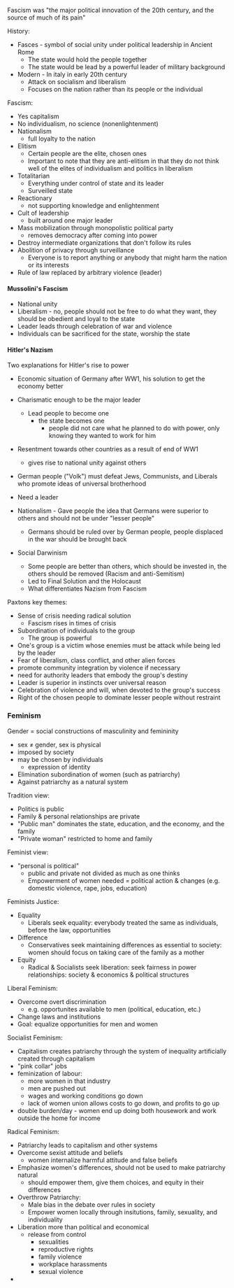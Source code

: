 Fascism was "the major political innovation of the 20th century, and the source of much of its pain"

History:
- Fasces - symbol of social unity under political leadership in Ancient Rome
	- The state would hold the people together
	- The state would be lead by a powerful leader of military background
- Modern - In italy in early 20th century
	- Attack on socialism and liberalism
	- Focuses on the nation rather than its people or the individual

Fascism:
- Yes capitalism
- No individualism, no science (nonenlightenment)
- Nationalism
	- full loyalty to the nation
- Elitism
	- Certain people are the elite, chosen ones
	- Important to note that they are anti-elitism in that they do not think well of the elites of individualism and politics in liberalism
- Totalitarian
	- Everything under control of state and its leader
	- Surveilled state
- Reactionary
	- not supporting knowledge and enlightenment
- Cult of leadership
	- built around one major leader
- Mass mobilization through monopolistic political party
	- removes democracy after coming into power
- Destroy intermediate organizations that don't follow its rules
- Abolition of privacy through surveillance
	- Everyone is to report anything or anybody that might harm the nation or its interests
- Rule of law replaced by arbitrary violence (leader)

#### Mussolini's Fascism
- National unity
- Liberalism - no, people should not be free to do what they want, they should be obedient and loyal to the state
- Leader leads through celebration of war and violence
- Individuals can be sacrificed for the state, worship the state

#### Hitler's Nazism
Two explanations for Hitler's rise to power
- Economic situation of Germany after WW1, his solution to get the economy better
- Charismatic enough to be the major leader
	- Lead people to become one
		- the state becomes one
			- people did not care what he planned to do with power, only knowing they wanted to work for him

- Resentment towards other countries as a result of end of WW1
	- gives rise to national unity against others
- German people ("Volk") must defeat Jews, Communists, and Liberals who promote ideas of universal brotherhood
- Need a leader
- Nationalism - Gave people the idea that Germans were superior to others and should not be under "lesser people"
	- Germans should be ruled over by German people, people displaced in the war should be brought back
- Social Darwinism
	- Some people are better than others, which should be invested in, the others should be removed (Racism and anti-Semitism)
	- Led to Final Solution and the Holocaust
	- What differentiates Nazism from Fascism

Paxtons key themes:
- Sense of crisis needing radical solution
	- Fascism rises in times of crisis
- Subordination of individuals to the group
	- The group is powerful
- One's group is a victim whose enemies must be attack while being led by the leader
- Fear of liberalism, class conflict, and other alien forces
- promote community integration by violence if necessary
- need for authority leaders that embody the group's destiny
- Leader is superior in instincts over universal reason
- Celebration of violence and will, when devoted to the group's success
- Right of the chosen people to dominate lesser people without restraint

### Feminism
Gender = social constructions of masculinity and femininity 
- sex $\ne$ gender, sex is physical
- imposed by society
- may be chosen by individuals
	- expression of identity
- Elimination subordination of women (such as patriarchy)
- Against patriarchy as a natural system

Tradition view:
- Politics is public
- Family & personal relationships are private
- "Public man" dominates the state, education, and the economy, and the family
- "Private woman" restricted to home and family

Feminist view:
- "personal is political"
	- public and private not divided as much as one thinks
	- Empowerment of women needed = political action & changes (e.g. domestic violence, rape, jobs, education)

Feminists Justice:
- Equality
	- Liberals seek equality: everybody treated the same as individuals, before the law, opportunities
- Difference
	- Conservatives seek maintaining differences as essential to society: women should focus on taking care of the family as a mother
- Equity
	- Radical & Socialists seek liberation: seek fairness in power relationships: society & economics & political structures

Liberal Feminism:
- Overcome overt discrimination
	- e.g. opportunites available to men (political, education, etc.)
- Change laws and institutions 
- Goal: equalize opportunities for men and women

Socialist Feminism:
- Capitalism creates patriarchy through the system of inequality artificially created through capitalism
- "pink collar" jobs
- feminization of labour:
	- more women in that industry
	- men are pushed out
	- wages and working conditions go down
	- lack of women union allows costs to go down, and profits to go up
- double burden/day - women end up doing both housework and work outside the home for income

Radical Feminism:
- Patriarchy leads to capitalism and other systems
- Overcome sexist attitude and beliefs
	- women internalize harmful attitude and false beliefs
- Emphasize women's differences, should not be used to make patriarchy natural
	- should empower them, give them choices, and equity in their differences
- Overthrow Patriarchy:
	- Male bias in the debate over rules in society
	- Empower women locally through insitutions, family, sexuality, and individuality
- Liberation more than political and economical
	- release from control
		- sexualities
		- reproductive rights
		- family violence
		- workplace harassments
		- sexual violence
- 